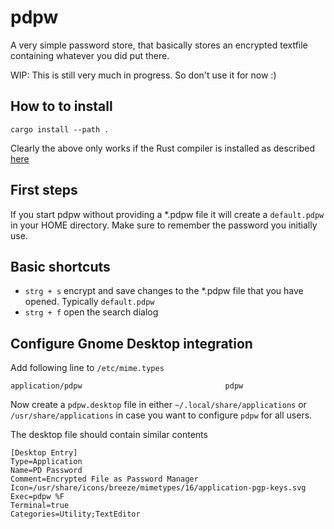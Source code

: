 # pdpw

A very simple password store, that basically stores an encrypted textfile
containing whatever you did put there.

WIP: This is still very much in progress. So don't use it for now :)

## How to to install 

```shell
cargo install --path .
```

Clearly the above only works if the Rust compiler is installed as described
[here](https://www.rust-lang.org/tools/install)

## First steps

If you start pdpw without providing a *.pdpw file it will create a
`default.pdpw` in your HOME directory. Make sure to remember the password you
initially use.


## Basic shortcuts

- `strg + s` encrypt and save changes to the *.pdpw file that you have opened.
  Typically `default.pdpw`
- `strg + f` open the search dialog

## Configure Gnome Desktop integration

Add following line to `/etc/mime.types`

```text
application/pdpw                                pdpw
```

Now create a `pdpw.desktop` file in either `~/.local/share/applications` or
`/usr/share/applications` in case you want to configure `pdpw` for all users.

The desktop file should contain similar contents

```text
[Desktop Entry]
Type=Application
Name=PD Password
Comment=Encrypted File as Password Manager
Icon=/usr/share/icons/breeze/mimetypes/16/application-pgp-keys.svg
Exec=pdpw %F
Terminal=true
Categories=Utility;TextEditor
```
